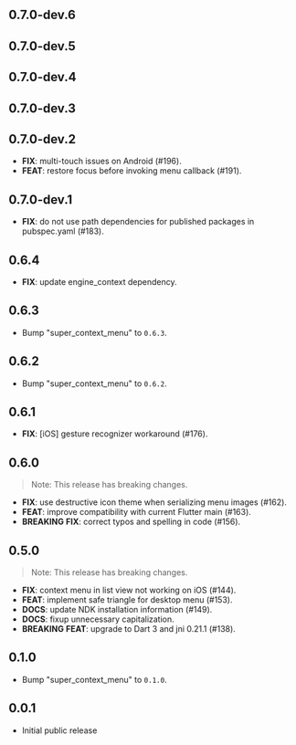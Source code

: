 ## 0.7.0-dev.6

## 0.7.0-dev.5

## 0.7.0-dev.4

## 0.7.0-dev.3

## 0.7.0-dev.2

 - **FIX**: multi-touch issues on Android (#196).
 - **FEAT**: restore focus before invoking menu callback (#191).

## 0.7.0-dev.1

 - **FIX**: do not use path dependencies for published packages in pubspec.yaml (#183).

## 0.6.4

 - **FIX**: update engine_context dependency.

## 0.6.3

 - Bump "super_context_menu" to `0.6.3`.

## 0.6.2

 - Bump "super_context_menu" to `0.6.2`.

## 0.6.1

 - **FIX**: [iOS] gesture recognizer workaround (#176).

## 0.6.0

> Note: This release has breaking changes.

 - **FIX**: use destructive icon theme when serializing menu images (#162).
 - **FEAT**: improve compatibility with current Flutter main (#163).
 - **BREAKING** **FIX**: correct typos and spelling in code (#156).

## 0.5.0

> Note: This release has breaking changes.

 - **FIX**: context menu in list view not working on iOS (#144).
 - **FEAT**: implement safe triangle for desktop menu (#153).
 - **DOCS**: update NDK installation information (#149).
 - **DOCS**: fixup unnecessary capitalization.
 - **BREAKING** **FEAT**: upgrade to Dart 3 and jni 0.21.1 (#138).

## 0.1.0

 - Bump "super_context_menu" to `0.1.0`.

## 0.0.1

* Initial public release
